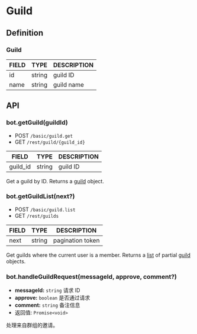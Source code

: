 # Guild

## Definition

### Guild

| FIELD | TYPE | DESCRIPTION |
| ----- | ---- | ----------- |
| id | string | guild ID |
| name | string | guild name |

## API

### bot.getGuild(guildId)

- <badge>POST</badge> `/basic/guild.get`
- <badge>GET</badge> `/rest/guild/{guild_id}`

| FIELD | TYPE | DESCRIPTION |
| ----- | ---- | ----------- |
| guild_id | string | guild ID |

Get a guild by ID. Returns a [guild](#guild-1) object.

### bot.getGuildList(next?)

- <badge>POST</badge> `/basic/guild.list`
- <badge>GET</badge> `/rest/guilds`

| FIELD | TYPE | DESCRIPTION |
| ----- | ---- | ----------- |
| next | string | pagination token |

Get guilds where the current user is a member. Returns a [list](../protocol/pagination.md) of partial [guild](#guild-1) objects.

### bot.handleGuildRequest(messageId, approve, comment?)

- **messageId:** `string` 请求 ID
- **approve:** `boolean` 是否通过请求
- **comment:** `string` 备注信息
- 返回值: `Promise<void>`

处理来自群组的邀请。
